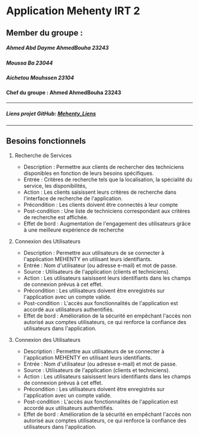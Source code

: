 
# Application Mehenty IRT 2
## Member du groupe :
##### Ahmed Abd Dayme AhmedBouha  23243
##### Moussa Ba 23044
##### Aichetou Mouhssen 23104
#### Chef du groupe : Ahmed AhmedBouha 23243
___
##### Liens projet GitHub: [Mehenty_Liens](git@github.com:ahmedirtmehenty_irt.git)

____
## Besoins fonctionnels
1.  Recherche de Services
    * Description : Permettre aux clients de rechercher des techniciens disponibles en fonction
    de leurs besoins spécifiques.
    *  Entrée : Critères de recherche tels que la localisation, la spécialité du service, les
    disponibilités,
    *  Action : Les clients saisissent leurs critères de recherche dans l'interface de recherche de
    l'application.  
    *   Précondition : Les clients doivent être connectés à leur compte
    *   Post-condition : Une liste de techniciens correspondant aux critères de recherche est
    affichée.
    *   Effet de bord : Augmentation de l'engagement des utilisateurs grâce à une meilleure
    expérience de recherche


2.   Connexion des Utilisateurs
       * Description : Permettre aux utilisateurs de se connecter à l'application MEHENTY en
        utilisant leurs identifiants.
       * Entrée : Nom d'utilisateur (ou adresse e-mail) et mot de passe.
       * Source : Utilisateurs de l'application (clients et techniciens).
       * Action : Les utilisateurs saisissent leurs identifiants dans les champs de connexion
        prévus à cet effet.
       * Précondition : Les utilisateurs doivent être enregistrés sur l'application avec un compte
        valide.
       * Post-condition : L'accès aux fonctionnalités de l'application est accordé aux utilisateurs
        authentifiés.
       * Effet de bord : Amélioration de la sécurité en empêchant l'accès non autorisé aux comptes utilisateurs, ce qui renforce la confiance des utilisateurs dans l'application.  
3. Connexion des Utilisateurs
     * Description : Permettre aux utilisateurs de se connecter à l'application MEHENTY en
    utilisant leurs identifiants.
     * Entrée : Nom d'utilisateur (ou adresse e-mail) et mot de passe.
     * Source : Utilisateurs de l'application (clients et techniciens).
     * Action : Les utilisateurs saisissent leurs identifiants dans les champs de connexion
    prévus à cet effet.
   *   Précondition : Les utilisateurs doivent être enregistrés sur l'application avec un compte
    valide.
   *   Post-condition : L'accès aux fonctionnalités de l'application est accordé aux utilisateurs
    authentifiés.
     * Effet de bord : Amélioration de la sécurité en empêchant        l'accès non autorisé aux comptes utilisateurs, ce qui renforce la confiance des utilisateurs dans l'application.
